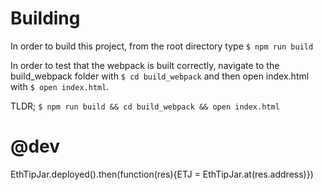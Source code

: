 # Building

In order to build this project, from the root directory type `$ npm run build`

In order to test that the webpack is built correctly, navigate to the
build_webpack folder with `$ cd build_webpack` and then open index.html with
`$ open index.html`.

TLDR; `$ npm run build && cd build_webpack && open index.html`


# @dev

EthTipJar.deployed().then(function(res){ETJ = EthTipJar.at(res.address)})
